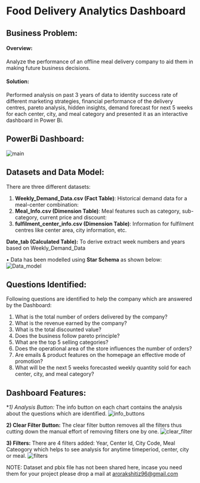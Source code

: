 # Food Delivery Analytics Dashboard
 
## Business Problem: 
#### Overview:
Analyze the performance of an offline meal delivery company to aid them in making future business decisions.

#### Solution: 
Performed analysis on past 3 years of data to identity success rate of different marketing strategies, financial performance of
the delivery centres, pareto analysis, hidden insights, demand forecast for next 5 weeks for each center, city, and meal category and
presented it as an interactive dashboard in Power Bi.

## PowerBi Dashboard:
![main](https://user-images.githubusercontent.com/29229114/179781969-b3970475-dfa7-4cd0-9403-a949593ba1ae.png)


## Datasets and Data Model:
There are three different datasets:
1) **Weekly_Demand_Data.csv (Fact Table)**: Historical demand data for a meal-center combination: 
2) **Meal_Info.csv (Dimension Table)**: Meal features such as category, sub-category, current price and discount: 
3) **fulfilment_center_info.csv (Dimension Table)**: Information for fulfilment centres like center area, city information, etc.

**Date_tab (Calculated Table):** To derive extract week numbers and years based on Weekly_Demand_Data

• Data has been modelled using **Star Schema** as shown below:
![Data_model](https://user-images.githubusercontent.com/29229114/179784940-a73833f7-146b-4da2-bbe3-558bc24092bb.png)


## Questions Identified:
Following questions are identified to help the company which are answered by the Dashboard: 
1)	What is the total number of orders delivered by the company? 
2)	What is the revenue earned by the company?
3)	What is the total discounted value?
4)	Does the business follow pareto principle? 
5)	What are the top 5 selling categories?
6)	Does the operational area of the store influences the number of orders?
7)	Are emails & product features on the homepage an effective mode of promotion? 
8)	What will be the next 5 weeks forecasted weekly quantity sold for each center, city, and meal category?


## Dashboard Features:
**1) Analysis Button:* 
 The info button on each chart contains the analysis about the questions which are identified.
 ![info_buttons](https://user-images.githubusercontent.com/29229114/179788801-e9ae4905-0f39-42b1-8244-64defa3eecb5.gif)
 
**2) Clear Filter Button:**
 The clear filter button removes all the filters thus cutting down the manual effort of removing filters one by one.
![clear_filter](https://user-images.githubusercontent.com/29229114/179789477-a17f8854-e511-4a5f-a757-d1d94cca9aad.gif)

 **3) Filters:**
 There are 4 filters added: Year, Center Id, City Code, Meal Cateogory which helps to see analysis for anytime timeperiod, center, city or meal.
![filters](https://user-images.githubusercontent.com/29229114/179789944-05faac3a-ef09-458d-ada8-ec5c0bcb452d.gif)

NOTE: Dataset and pbix file has not been shared here, incase you need them for your project please drop a mail at arorakshitiz96@gmail.com
